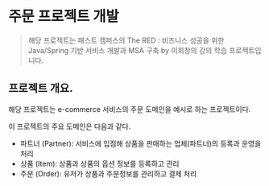 # 주문 프로젝트 개발

> 해당 프로젝트는 패스트 캠퍼스의 The RED : 비즈니스 성공을 위한 Java/Spring 기반 서비스 개발과 MSA 구축 by 이희창의 강의 학습 프로젝트입니다.

## 프로젝트 개요.
해당 프로젝트는 e-commerce 서비스의 주문 도메인을 예시로 하는 프로젝트이다.

이 프로젝트의 주요 도메인은 다음과 같다.
- 파트너 (Partner): 서비스에 입점해 상품을 판매하는 업체(파트너)의 등록과 운영을 처리
- 상품 (Item): 상품과 상품의 옵션 정보를 등록하고 관리
- 주문 (Order): 유저가 상품과 주문정보를 관리하고 결제 처리






